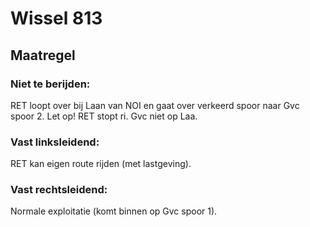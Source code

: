 # Wissel 813
## Maatregel
### Niet te berijden:
RET loopt over bij Laan van NOI en gaat over verkeerd spoor naar Gvc spoor 2.
Let op! RET stopt ri. Gvc niet op Laa.
### Vast linksleidend:
RET kan eigen route rijden (met lastgeving).
### Vast rechtsleidend:
Normale exploitatie (komt binnen op Gvc spoor 1).